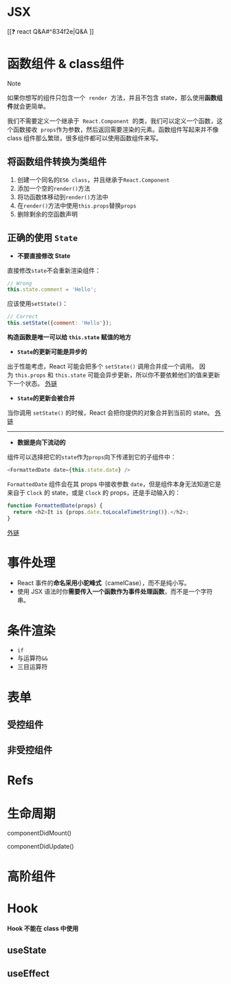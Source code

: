 # JSX
[[❓ react Q&A#^834f2e|Q&A ]]

# 函数组件 & class组件

> [!note]
> 如果你想写的组件只包含一个  `render`  方法，并且不包含 state，那么使用**函数组件**就会更简单。

我们不需要定义一个继承于  `React.Component`  的类，我们可以定义一个函数，这个函数接收  `props`作为参数，然后返回需要渲染的元素。函数组件写起来并不像 class 组件那么繁琐，很多组件都可以使用函数组件来写。

## 将函数组件转换为类组件

1. 创建一个同名的`ES6 class`，并且继承于`React.Component`
2. 添加一个空的`render()`方法
3. 将功函数体移动到`render()`方法中
4. 在`render()`方法中使用`this.props`替换`props`
5. 删除剩余的空函数声明

## 正确的使用 `State`

- **不要直接修改 State**

直接修改`state`不会重新渲染组件：
```JavaScript
// Wrong
this.state.comment = 'Hello';
```

应该使用`setState()`：
```JavaScript
// Correct
this.setState({comment: 'Hello'});
```

**构造函数是唯一可以给 `this.state` 赋值的地方**

- **`State`的更新可能是异步的**

出于性能考虑，React 可能会把多个 `setState()` 调用合并成一个调用。
因为 `this.props` 和 `this.state` 可能会异步更新，所以你不要依赖他们的值来更新下一个状态。
[外链](https://zh-hans.reactjs.org/docs/state-and-lifecycle.html#state-updates-may-be-asynchronous)

- **`State`的更新会被合并**

当你调用 `setState()` 的时候，React 会把你提供的对象合并到当前的 state。
[外链](https://zh-hans.reactjs.org/docs/state-and-lifecycle.html#state-updates-are-merged)

---
-  **数据是向下流动的**

组件可以选择把它的`state`作为`props`向下传递到它的子组件中：
```JavaScript
<FormattedDate date={this.state.date} />
```

`FormattedDate` 组件会在其 props 中接收参数 `date`，但是组件本身无法知道它是来自于 `Clock` 的 state，或是 `Clock` 的 props，还是手动输入的：
```JavaScript
function FormattedDate(props) {
  return <h2>It is {props.date.toLocaleTimeString()}.</h2>;
}
```
[外链](https://zh-hans.reactjs.org/docs/state-and-lifecycle.html#the-data-flows-down)

# 事件处理

-   React 事件的**命名采用小驼峰式**（camelCase），而不是纯小写。
-   使用 JSX 语法时你**需要传入一个函数作为事件处理函数**，而不是一个字符串。
# 条件渲染
- `if`
- 与运算符`&&`
- 三目运算符

# 表单

## 受控组件


## 非受控组件

# Refs

# 生命周期

componentDidMount()

componentDidUpdate()


# 高阶组件

# Hook

**Hook 不能在 class 中使用**

## useState

## useEffect
